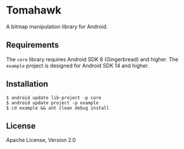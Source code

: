 Tomahawk
========

A bitmap manipulation library for Android.

Requirements
------------

The `core` library requires Android SDK 8 (Gingerbread) and higher. The `example` project is designed for Android SDK 14 and higher.

Installation
------------

    $ android update lib-project -p core
    $ android update project -p example
    $ cd example && ant clean debug install

License
-------

Apache License, Version 2.0
